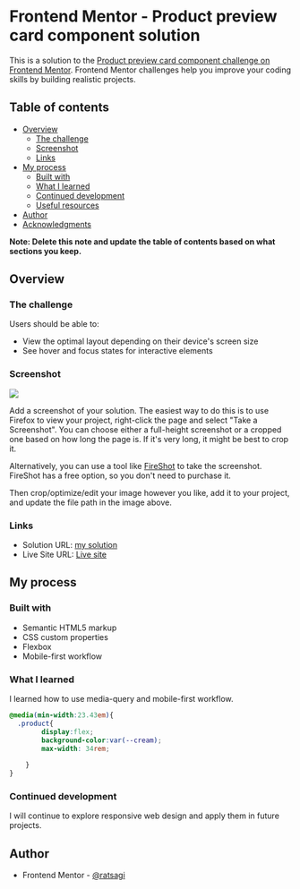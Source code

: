 # Frontend Mentor - Product preview card component solution

This is a solution to the [Product preview card component challenge on Frontend Mentor](https://www.frontendmentor.io/challenges/product-preview-card-component-GO7UmttRfa). Frontend Mentor challenges help you improve your coding skills by building realistic projects. 

## Table of contents

- [Overview](#overview)
  - [The challenge](#the-challenge)
  - [Screenshot](#screenshot)
  - [Links](#links)
- [My process](#my-process)
  - [Built with](#built-with)
  - [What I learned](#what-i-learned)
  - [Continued development](#continued-development)
  - [Useful resources](#useful-resources)
- [Author](#author)
- [Acknowledgments](#acknowledgments)

**Note: Delete this note and update the table of contents based on what sections you keep.**

## Overview

### The challenge

Users should be able to:

- View the optimal layout depending on their device's screen size
- See hover and focus states for interactive elements

### Screenshot

![](./screenshot.jpg)

Add a screenshot of your solution. The easiest way to do this is to use Firefox to view your project, right-click the page and select "Take a Screenshot". You can choose either a full-height screenshot or a cropped one based on how long the page is. If it's very long, it might be best to crop it.

Alternatively, you can use a tool like [FireShot](https://getfireshot.com/) to take the screenshot. FireShot has a free option, so you don't need to purchase it. 

Then crop/optimize/edit your image however you like, add it to your project, and update the file path in the image above.


### Links

- Solution URL: [my solution](https://your-solution-url.com)
- Live Site URL: [Live site](https://ratsagi.github.io/productPreviewCard-fem/)

## My process

### Built with

- Semantic HTML5 markup
- CSS custom properties
- Flexbox
- Mobile-first workflow

### What I learned
I learned how to use media-query and mobile-first workflow. 
```css
@media(min-width:23.43em){
  .product{
        display:flex;
        background-color:var(--cream);
        max-width: 34rem;
        
    }
}
```

### Continued development

I will continue to explore responsive web design and apply them in future projects. 


## Author
- Frontend Mentor - [@ratsagi](https://www.frontendmentor.io/profile/ratsagi)
